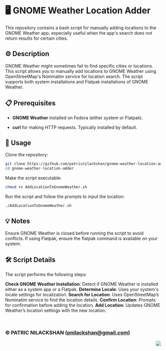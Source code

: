 # 🖥️ GNOME Weather Location Adder

This repository contains a bash script for manually adding locations to the GNOME Weather app, especially useful when the app's search does not return results for certain cities.

## ⚙️ Description

GNOME Weather might sometimes fail to find specific cities or locations. This script allows you to manually add locations to GNOME Weather using OpenStreetMap's Nominatim service for location search. The script supports both system installations and Flatpak installations of GNOME Weather.

## 📋 Prerequisites

- **GNOME Weather** installed on Fedora (either system or Flatpak).

- **curl** for making HTTP requests. Typically installed by default.

## 🚀 Usage
Clone the repository:
```bash
git clone https://github.com/patricnilackshan/gnome-weather-location-adder.git
cd gnome-weather-location-adder
```

Make the script executable:
```bash
chmod +x AddLocationToGnomeWeather.sh
```

Run the script and follow the prompts to input the location:
```bash
./AddLocationToGnomeWeather.sh
```

## 💡 Notes
Ensure GNOME Weather is closed before running the script to avoid conflicts.
If using Flatpak, ensure the flatpak command is available on your system.


## 🛠️ Script Details
The script performs the following steps:

**Check GNOME Weather Installation**: Detect if GNOME Weather is installed either as a system app or a Flatpak.
**Determine Locale**: Uses your system's locale settings for localization.
**Search for Location**: Uses OpenStreetMap’s Nominatim service to find the location details.
**Confirm Location**: Prompts for confirmation before adding the location.
**Add Location**: Updates GNOME Weather’s location settings with the new location.

<br>

### © PATRIC NILACKSHAN (pnilackshan@gmail.com)

<img align="right" src="https://visitor-badge.laobi.icu/badge?page_id=patricnilackshan.gnome-weather-location-adder" />
